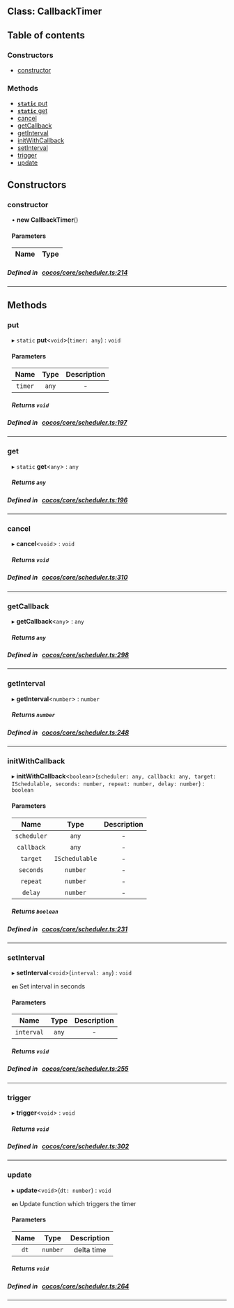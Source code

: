 
## Class: CallbackTimer





<div class="table-of-content">
<h2>Table of contents</h2>


### Constructors

- [ constructor](#constructor)

### Methods

- [ **`static`**  put](#put)
- [ **`static`**  get](#get)
- [ cancel](#cancel)
- [ getCallback](#getCallback)
- [ getInterval](#getInterval)
- [ initWithCallback](#initWithCallback)
- [ setInterval](#setInterval)
- [ trigger](#trigger)
- [ update](#update)
</div>

## Constructors


### constructor
<div style="margin-left: 10px;">

• **new CallbackTimer**()

#### Parameters

| Name | Type |
| :------ | :------ |
</div>

##### Defined in &nbsp;   [cocos/core/scheduler.ts:214](https://github.com/cocos-creator/engine/blob/c7bf6b8a9/cocos/core/scheduler.ts#L214)&nbsp;


---

<!---->
## Methods

### put

<div style="margin-left: 10px;">

▸ `static`  **put**<`void`\>(`timer: any`) : `void`



#### Parameters

| Name | Type | Description |
| :------: | :------: | :------: |
| `timer` | `any` | - |


##### Returns `void`
</div>

##### Defined in &nbsp;   [cocos/core/scheduler.ts:197](https://github.com/cocos-creator/engine/blob/c7bf6b8a9/cocos/core/scheduler.ts#L197)&nbsp;
___
### get

<div style="margin-left: 10px;">

▸ `static`  **get**<`any`\> : `any`




##### Returns `any`
</div>

##### Defined in &nbsp;   [cocos/core/scheduler.ts:196](https://github.com/cocos-creator/engine/blob/c7bf6b8a9/cocos/core/scheduler.ts#L196)&nbsp;
___
### cancel

<div style="margin-left: 10px;">

▸   **cancel**<`void`\> : `void`




##### Returns `void`
</div>

##### Defined in &nbsp;   [cocos/core/scheduler.ts:310](https://github.com/cocos-creator/engine/blob/c7bf6b8a9/cocos/core/scheduler.ts#L310)&nbsp;
___
### getCallback

<div style="margin-left: 10px;">

▸   **getCallback**<`any`\> : `any`




##### Returns `any`
</div>

##### Defined in &nbsp;   [cocos/core/scheduler.ts:298](https://github.com/cocos-creator/engine/blob/c7bf6b8a9/cocos/core/scheduler.ts#L298)&nbsp;
___
### getInterval

<div style="margin-left: 10px;">

▸   **getInterval**<`number`\> : `number`




##### Returns `number`
</div>

##### Defined in &nbsp;   [cocos/core/scheduler.ts:248](https://github.com/cocos-creator/engine/blob/c7bf6b8a9/cocos/core/scheduler.ts#L248)&nbsp;
___
### initWithCallback

<div style="margin-left: 10px;">

▸   **initWithCallback**<`boolean`\>(`scheduler: any, callback: any, target: ISchedulable, seconds: number, repeat: number, delay: number`) : `boolean`



#### Parameters

| Name | Type | Description |
| :------: | :------: | :------: |
| `scheduler` | `any` | - |
| `callback` | `any` | - |
| `target` | `ISchedulable` | - |
| `seconds` | `number` | - |
| `repeat` | `number` | - |
| `delay` | `number` | - |


##### Returns `boolean`
</div>

##### Defined in &nbsp;   [cocos/core/scheduler.ts:231](https://github.com/cocos-creator/engine/blob/c7bf6b8a9/cocos/core/scheduler.ts#L231)&nbsp;
___
### setInterval

<div style="margin-left: 10px;">

▸   **setInterval**<`void`\>(`interval: any`) : `void`



**`en`** Set interval in seconds



#### Parameters

| Name | Type | Description |
| :------: | :------: | :------: |
| `interval` | `any` | - |


##### Returns `void`
</div>

##### Defined in &nbsp;   [cocos/core/scheduler.ts:255](https://github.com/cocos-creator/engine/blob/c7bf6b8a9/cocos/core/scheduler.ts#L255)&nbsp;
___
### trigger

<div style="margin-left: 10px;">

▸   **trigger**<`void`\> : `void`




##### Returns `void`
</div>

##### Defined in &nbsp;   [cocos/core/scheduler.ts:302](https://github.com/cocos-creator/engine/blob/c7bf6b8a9/cocos/core/scheduler.ts#L302)&nbsp;
___
### update

<div style="margin-left: 10px;">

▸   **update**<`void`\>(`dt: number`) : `void`



**`en`** Update function which triggers the timer



#### Parameters

| Name | Type | Description |
| :------: | :------: | :------: |
| `dt` | `number` | delta time  |


##### Returns `void`
</div>

##### Defined in &nbsp;   [cocos/core/scheduler.ts:264](https://github.com/cocos-creator/engine/blob/c7bf6b8a9/cocos/core/scheduler.ts#L264)&nbsp;
___
<!---->



